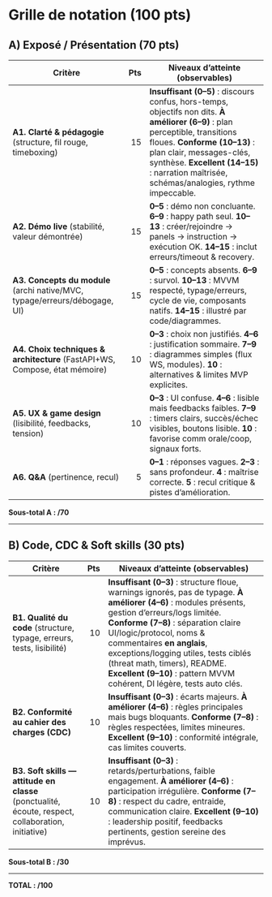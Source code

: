 # Grille de notation (100 pts)

## A) Exposé / Présentation (70 pts)

| Critère                                                                     | Pts | Niveaux d’atteinte (observables)                                                                                                                                                                                                                                                      |
| --------------------------------------------------------------------------- | --: |---------------------------------------------------------------------------------------------------------------------------------------------------------------------------------------------------------------------------------------------------------------------------------------|
| **A1. Clarté & pédagogie** (structure, fil rouge, timeboxing)               |  15 | **Insuffisant (0–5)** : discours confus, hors-temps, objectifs non dits. **À améliorer (6–9)** : plan perceptible, transitions floues. **Conforme (10–13)** : plan clair, messages-clés, synthèse. **Excellent (14–15)** : narration maîtrisée, schémas/analogies, rythme impeccable. |
| **A2. Démo live** (stabilité, valeur démontrée)                             |  15 | **0–5** : démo non concluante. **6–9** : happy path seul. **10–13** : créer/rejoindre → panels → instruction → exécution OK. **14–15** : inclut erreurs/timeout & recovery.                                                                                                           |
| **A3. Concepts du module** (archi native/MVC, typage/erreurs/débogage, UI)  |  15 | **0–5** : concepts absents. **6–9** : survol. **10–13** : MVVM respecté, typage/erreurs, cycle de vie, composants natifs. **14–15** : illustré par code/diagrammes.                                                                                                                   |
| **A4. Choix techniques & architecture** (FastAPI+WS, Compose, état mémoire) |  10 | **0–3** : choix non justifiés. **4–6** : justification sommaire. **7–9** : diagrammes simples (flux WS, modules). **10** : alternatives & limites MVP explicites.                                                                                                                     |
| **A5. UX & game design** (lisibilité, feedbacks, tension)                   |  10 | **0–3** : UI confuse. **4–6** : lisible mais feedbacks faibles. **7–9** : timers clairs, succès/échec visibles, boutons lisible. **10** : favorise comm orale/coop, signaux forts.                                                                                                    |
| **A6. Q\&A** (pertinence, recul)                                            |   5 | **0–1** : réponses vagues. **2–3** : sans profondeur. **4** : maîtrise correcte. **5** : recul critique & pistes d’amélioration.                                                                                                                                                      |

**Sous-total A : /70**

---

## B) Code, CDC & Soft skills (30 pts)

| Critère                                                                                            | Pts | Niveaux d’atteinte (observables)                                                                                                                                                                                                                                                                                                                                                                                          |
| -------------------------------------------------------------------------------------------------- | --: |---------------------------------------------------------------------------------------------------------------------------------------------------------------------------------------------------------------------------------------------------------------------------------------------------------------------------------------------------------------------------------------------------------------------------|
| **B1. Qualité du code** (structure, typage, erreurs, tests, lisibilité)                            |  10 | **Insuffisant (0–3)** : structure floue, warnings ignorés, pas de typage. **À améliorer (4–6)** : modules présents, gestion d’erreurs/logs limitée. **Conforme (7–8)** : séparation claire UI/logic/protocol, noms & commentaires **en anglais**, exceptions/logging utiles, tests ciblés (threat math, timers), README. **Excellent (9–10)** : pattern MVVM cohérent, DI légère, tests auto clés. |
| **B2. Conformité au cahier des charges (CDC)**                                                     |  10 | **Insuffisant (0–3)** : écarts majeurs. **À améliorer (4–6)** : règles principales mais bugs bloquants. **Conforme (7–8)** : règles respectées, limites mineures. **Excellent (9–10)** : conformité intégrale, cas limites couverts.                                                                                                                                                                                      |
| **B3. Soft skills — attitude en classe** (ponctualité, écoute, respect, collaboration, initiative) |  10 | **Insuffisant (0–3)** : retards/perturbations, faible engagement. **À améliorer (4–6)** : participation irrégulière. **Conforme (7–8)** : respect du cadre, entraide, communication claire. **Excellent (9–10)** : leadership positif, feedbacks pertinents, gestion sereine des imprévus.                                                                                                                                |

**Sous-total B : /30**

---

**TOTAL : /100**
